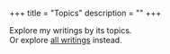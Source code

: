 +++
title = "Topics"
description = ""
+++

Explore my writings by its topics.  
Or explore [all writings](/writings) instead.
